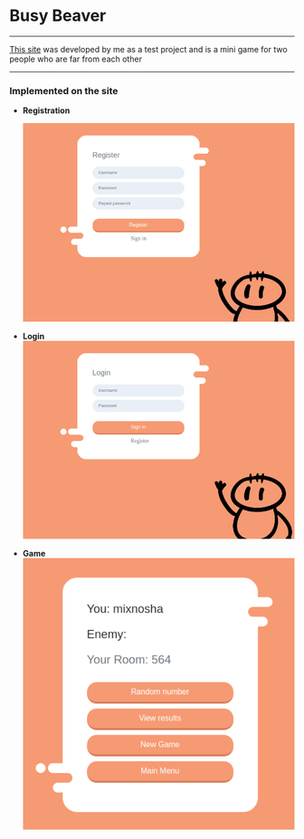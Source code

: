 # Busy Beaver
___

[This site](http://cq22513-django-9b6ri.tw1.ru/) was developed by me as a test project and is a mini game for two people who are far from each other

___

### Implemented on the site

* **Registration**

  ![register](readmeimg/register.png)
* **Login**
  ![login](readmeimg/login.png)
* **Game**
  ![game](readmeimg/ga.png)